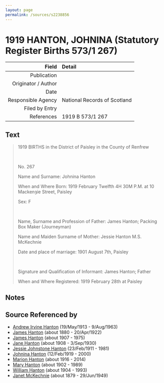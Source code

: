 ```yaml
---
layout: page
permalink: /sources/s2238856
---
```


# 1919 HANTON, JOHNINA (Statutory Register Births 573/1 267)

Field | Detail
---:|:---
Publication | 
Originator / Author | 
Date | 
Responsible Agency | National Records of Scotland
Filed by Entry | 
References | 1919 B 573/1 267

## Text

> 1919 BIRTHS in the District of Paisley in the County of Renfrew
>
> <br/>
>
> No. 267
>
> Name and Surname: Johnina Hanton
>
> When and Where Born: 1919 February Twelfth 4H 30M P.M. at 10 Mackenȝie Street, Paisley
>
> Sex: F
>
> <br/>
>
> Name, Surname and Profession of Father: James Hanton; Packing Box Maker (Journeyman)
>
> Name and Maiden Surname of Mother: Jessie Hanton M.S. McKechnie
>
> Date and place of marriage: 1901 August 7th, Paisley
>
> <br/>
>
> Signature and Qualification of Informant: James Hanton; Father
>
> When and Where Registered: 1919 February 28th at Paisley
>

## Notes


## Source Referenced by

* [Andrew Irvine Hanton](../people/@53392578@-andrew-irvine-hanton-b1913-5-19-d1963-8-9.md) (19/May/1913 - 9/Aug/1963)
* [James Hanton](../people/@71830064@-james-hanton-b1880-d1922-4-20.md) (about 1880 - 20/Apr/1922)
* [James Hanton](../people/@30630538@-james-hanton-b1907-d1975.md) (about 1907 - 1975)
* [Jane Hanton](../people/@65592941@-jane-hanton-b1908-d1930-9-3.md) (about 1908 - 3/Sep/1930)
* [Jessie Johnstone Hanton](../people/@56011610@-jessie-johnstone-hanton-b1911-2-23-d1981.md) (23/Feb/1911 - 1981)
* [Johnina Hanton](../people/@68592798@-johnina-hanton-b1919-2-12-d2000.md) (12/Feb/1919 - 2000)
* [Marion Hanton](../people/@27083581@-marion-hanton-b1916-d2014.md) (about 1916 - 2014)
* [Mary Hanton](../people/@24857040@-mary-hanton-b1902-d1989.md) (about 1902 - 1989)
* [William Hanton](../people/@19187808@-william-hanton-b1904-d1993.md) (about 1904 - 1993)
* [Janet McKechnie](../people/@47324688@-janet-mckechnie-b1879-d1949-6-29.md) (about 1879 - 29/Jun/1949)
